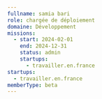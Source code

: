 ```yaml
---
fullname: samia bari
role: chargée de déploiement
domaine: Développement
missions:
  - start: 2024-02-01
    end: 2024-12-31
    status: admin
    startups:
      - travailler.en.france
startups:
  - travailler.en.france
memberType: beta
---
```

